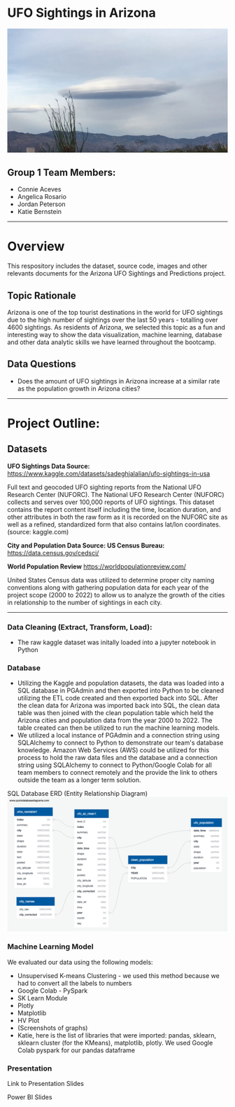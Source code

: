 # **UFO Sightings in Arizona**

![arizona ufo](/images/ufo%20arizona%202018.jpg)

## Group 1 Team Members: 
- Connie Aceves
- Angelica Rosario
- Jordan Peterson
- Katie Bernstein
***

# **Overview**
This respository includes the dataset, source code, images and other relevants documents for the Arizona UFO Sightings and Predictions project.

## Topic Rationale
Arizona is one of the top tourist destinations in the world for UFO sightings due to the high number of sightings over the last 50 years - totalling over 4600 sightings. As residents of Arizona, we selected this topic as a fun and interesting way to show the data visualization, machine learning, database and other data analytic skills we have learned throughout the bootcamp.

## Data Questions
* Does the amount of UFO sightings in Arizona increase at a similar rate as the population growth in Arizona cities?

***

# **Project Outline:** 

## Datasets

__UFO Sightings Data Source:__ https://www.kaggle.com/datasets/sadeghjalalian/ufo-sightings-in-usa

 Full text and geocoded UFO sighting reports from the National UFO Research Center (NUFORC). The National UFO Research Center (NUFORC) collects and serves over 100,000 reports of UFO sightings. This dataset contains the report content itself including the time, location duration, and other attributes in both the raw form as it is recorded on the NUFORC site as well as a refined, standardized form that also contains lat/lon coordinates. (source: kaggle.com)

__City and Population Data Source: US Census Bureau:__ https://data.census.gov/cedsci/

__World Population Review__ https://worldpopulationreview.com/

United States Census data was utilized to determine proper city naming conventions along with gathering population data for each year of the project scope (2000 to 2022) to allow us to analyze the growth of the cities in relationship to the number of sightings in each city.
***


### Data Cleaning (Extract, Transform, Load):
- The raw kaggle dataset was initally loaded into a jupyter notebook in Python

### Database
- Utilizing the Kaggle and population datasets, the data was loaded into a SQL database in PGAdmin and then exported into Python to be cleaned utilizing the ETL code created and then exported back into SQL. After the clean data for Arizona was imported back into SQL, the clean data table was then joined with the clean population table which held the Arizona cities and population data from the year 2000 to 2022. The table created can then be utilized to run the machine learning models. 
- We utilized a local instance of PGAdmin and a connection string using SQLAlchemy to connect to Python to demonstrate our team's database knowledge. Amazon Web Services (AWS) could be utilized for this process to hold the raw data files and the database and a connection string using SQLAlchemy to connect to Python/Google Colab for all team members to connect remotely and the provide the link to others outside the team as a longer term solution. 

SQL Database ERD (Entity Relationship Diagram)
![UFO AZ ERD](/images/UFO%20Final%20Project%20ERD%20Chart.png)

### Machine Learning Model 
We evaluated our data using the following models:
- Unsupervised K-means Clustering - we used this method because we had to convert all the labels to numbers 
- Google Colab - PySpark
- SK Learn Module
- Plotly
- Matplotlib
- HV Plot
- (Screenshots of graphs)
- Katie, here is the list of libraries that were imported: pandas, sklearn, sklearn cluster (for the KMeans), matplotlib, plotly. We used Google Colab pyspark for our pandas dataframe


### Presentation

Link to Presentation Slides

Power BI Slides